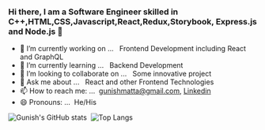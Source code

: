 ### Hi there, I am a Software Engineer skilled in C++,HTML,CSS,Javascript,React,Redux,Storybook, Express.js and Node.js 👋


- 🔭 I’m currently working on ...        &nbsp; Frontend Development including React and GraphQL
- 🌱 I’m currently learning ...          &nbsp; Backend Development
- 👯 I’m looking to collaborate on ...   &nbsp; Some innovative project
- 💬 Ask me about ...                    &nbsp; React and other Frontend Technologies 
- 📫 How to reach me: ...                 &nbsp;gunishmatta@gmail.com, [Linkedin](https://www.linkedin.com/in/gunishmatta2/)
- 😄 Pronouns: ...                        &nbsp;He/His

![Gunish's GitHub stats](https://github-readme-stats.vercel.app/api?username=gunishmatta&count_private=true&show_icons=true)&nbsp;&nbsp;![Top Langs](https://github-readme-stats.vercel.app/api/top-langs/?username=gunishmatta&layout=compact)
